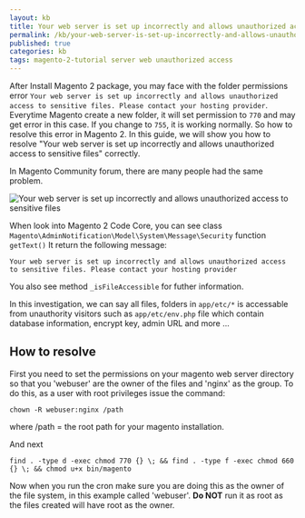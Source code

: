 ```yaml
---
layout: kb
title: Your web server is set up incorrectly and allows unauthorized access to sensitive files. Please contact your hosting provider Magento 2
permalink: /kb/your-web-server-is-set-up-incorrectly-and-allows-unauthorized-access-to-sensitive-files-please-contact-your-hosting-provider-magento-2.html
published: true
categories: kb 
tags: magento-2-tutorial server web unauthorized access
---
```



After Install Magento 2 package, you may face with the folder permissions error `Your web server is set up incorrectly and allows unauthorized access to sensitive files. Please contact your hosting provider`. Everytime Magento create a new folder, it will set permission to `770` and may get error in this case. If you change to `755`, it is working normally. So how to resolve this error in Magento 2. In this guide, we will show you how to resolve "Your web server is set up incorrectly and allows unauthorized access to sensitive files" correctly.

In Magento Community forum, there are many people had the same problem. 

![Your web server is set up incorrectly and allows unauthorized access to sensitive files](https://lh4.googleusercontent.com/49NFne2labL6uS3EShJDZpEiVNz64EHu_-jfw-kO5QgArEP1wTs4XXNmwWgJbsm5_Ni9MfHYgmteWA45p_dqj88Ejp_IWN_qwOFAMZNemRSd5F0hPzRBQGj6anyNSVPRvWY_7VqK)

When look into Magento 2 Code Core, you can see class `Magento\AdminNotification\Model\System\Message\Security` function `getText()` It return the following message: 

```
Your web server is set up incorrectly and allows unauthorized access to sensitive files. Please contact your hosting provider
```

You also see method `_isFileAccessible` for futher information.

In this investigation, we can say all files, folders in `app/etc/*` is accessable from unauthority visitors such as `app/etc/env.php`  file which contain database information, encrypt key, admin URL and more ...


## How to resolve 

First you need to set the permissions on your magento web server directory so that you 'webuser' are the owner of the files and 'nginx' as the group. To do this, as a user with root privileges issue the command:

``chown -R webuser:nginx /path``

where /path = the root path for your magento installation.


And next

`` find . -type d -exec chmod 770 {} \; && find . -type f -exec chmod 660 {} \; && chmod u+x bin/magento ``

Now when you run the cron make sure you are doing this as the owner of the file system, in this example called 'webuser'.
**Do NOT** run it as root as the files created will have root as the owner.




